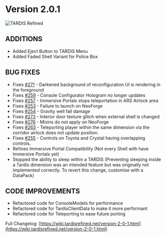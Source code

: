# Version 2.0.1

![TARDIS Refined](https://wiki.tardisrefined.net/TARDIS-Refined-Wiki/tardis_refined_v2.png)


## ADDITIONS
- Added Eject Button to TARDIS Menu
- Added Faded Shell Variant for Police Box

## BUG FIXES
+ Fixes [#271](https://github.com/WhoCraft/TardisRefined/issues/271) - Darkened background of reconfiguration UI is rendering in the foreground
+ Fixes [#259](https://github.com/WhoCraft/TardisRefined/issues/259) - Console Configurator Hologram no longer updates
+ Fixes [#257](https://github.com/WhoCraft/TardisRefined/issues/257) - Immersive Portals stops teleportation in ARS Airlock area
+ Fixes [#253](https://github.com/WhoCraft/TardisRefined/issues/253) - Failure to launch on NeoForge
+ Fixes [#254](https://github.com/WhoCraft/TardisRefined/issues/254) - Gravity well fall damage
+ Fixes [#273](https://github.com/WhoCraft/TardisRefined/issues/273) - Interior door texture glitch when external shell is changed
+ Fixes [#276](https://github.com/WhoCraft/TardisRefined/issues/276) - Mixins do not apply on NeoForge
+ Fixes [#263](https://github.com/WhoCraft/TardisRefined/issues/263) - Teleporting player within the same dimension via the corridor airlock does not update position.
+ Fixes [#255](https://github.com/WhoCraft/TardisRefined/issues/255) - Controls on Toyota and Crystal having overlapping controls.
+ Refines Immersive Portal Compatibility (Not every Shell with have Immersive Portals yet)
+ Stopped the ability to sleep within a TARDIS (Preventing sleeping inside a Tardis dimension was an intended feature but was originally not implemented correctly. To revert this change, customise with a DataPack)


## CODE IMPROVEMENTS
+ Refactored code for ConsoleModels for performance
+ Refactored code for TardisClientData to make it more performant
+ Refactored code for Teleporting to ease future porting

Full Changelog: [https://wiki.tardisrefined.net/version-2-0-1.html](https://wiki.tardisrefined.net/version-2-0-1.html)
